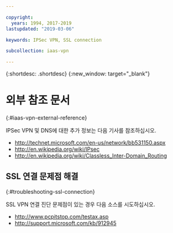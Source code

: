 ```yaml
---

copyright:
  years: 1994, 2017-2019
lastupdated: "2019-03-06"

keywords: IPSec VPN, SSL connection

subcollection: iaas-vpn

---
```


{:shortdesc: .shortdesc}
{:new_window: target="_blank"}

# 외부 참조 문서
{:#iaas-vpn-external-reference}

IPSec VPN 및 DNS에 대한 추가 정보는 다음 기사를 참조하십시오.

 * http://technet.microsoft.com/en-us/network/bb531150.aspx<br/>
 * http://en.wikipedia.org/wiki/IPsec<br/>
 * http://en.wikipedia.org/wiki/Classless_Inter-Domain_Routing<br/>


## SSL 연결 문제점 해결
{:#troubleshooting-ssl-connection}

SSL VPN 연결 진단 문제점이 있는 경우 다음 소스를 시도하십시오.

 * http://www.pcpitstop.com/testax.asp
 * http://support.microsoft.com/kb/912945
